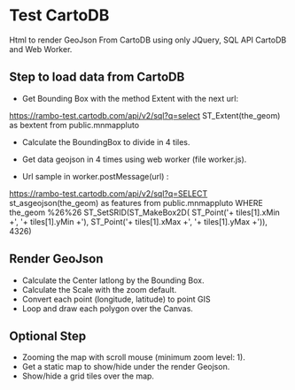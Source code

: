 # Test CartoDB
  Html to render GeoJson From CartoDB using only JQuery, SQL API CartoDB and Web Worker.

## Step to load data from CartoDB
  
  * Get Bounding Box with the method Extent with the next url:

  https://rambo-test.cartodb.com/api/v2/sql?q=select ST_Extent(the_geom) as bextent from public.mnmappluto

  * Calculate the BoundingBox to divide in 4 tiles. 
  
  * Get data geojson in 4 times using web worker (file worker.js).
  
  * Url sample in worker.postMessage(url) :
  
  https://rambo-test.cartodb.com/api/v2/sql?q=SELECT st_asgeojson(the_geom) as features from public.mnmappluto 
  WHERE the_geom %26%26 ST_SetSRID(ST_MakeBox2D(
      ST_Point('+ tiles[1].xMin +', '+ tiles[1].yMin +'), 
      ST_Point('+ tiles[1].xMax +', '+ tiles[1].yMax +')), 4326)      
  
## Render GeoJson
  * Calculate the Center latlong by the Bounding Box.
  * Calculate the Scale with the zoom default.
  * Convert each point (longitude, latitude) to point GIS
  * Loop and draw each polygon over the Canvas.
  
## Optional Step
  * Zooming the map with scroll mouse (minimum zoom level: 1).
  * Get a static map to show/hide under the render Geojson.
  * Show/hide a grid tiles over the map.
  
